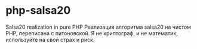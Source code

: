 # php-salsa20
Salsa20 realization in pure PHP
Реализация алгоритма salsa20 на чистом PHP, переписана с питоновской. Я не криптограф, и не математик, используйте на свой страх и риск.
